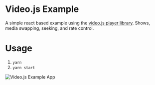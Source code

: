 # Video.js Example

A simple react based example using the [video.js player library](https://github.com/videojs/video.js).
Shows, media swapping, seeking, and rate control.

# Usage

1. `yarn`
2. `yarn start`

![Video.js Example App](https://github.mlbam.net/storage/user/206/files/3ee5b000-7a73-11eb-8822-860aca3217b0)
